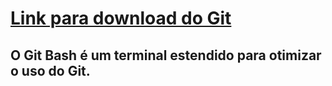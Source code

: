 # [Link para download do Git](https://git-scm.com/downloads)

## O Git Bash é um terminal estendido para otimizar o uso do Git.

